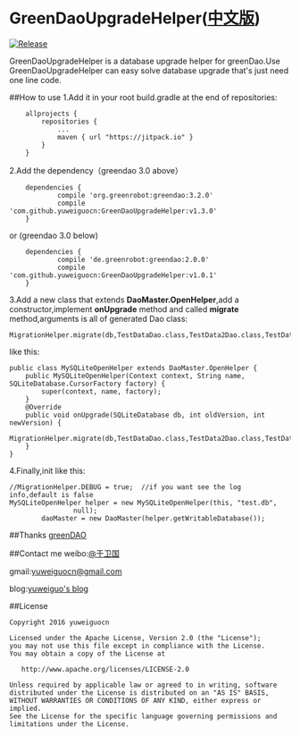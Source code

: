 # GreenDaoUpgradeHelper([中文版](./README_CH.md))

[![Release](https://jitpack.io/v/yuweiguocn/GreenDaoUpgradeHelper.svg)](https://jitpack.io/#yuweiguocn/GreenDaoUpgradeHelper)

GreenDaoUpgradeHelper is a database upgrade helper for greenDao.Use GreenDaoUpgradeHelper can easy solve database upgrade that's just need one line code.



##How to use
1.Add it in your root build.gradle at the end of repositories:
```
	allprojects {
		repositories {
			...
			maven { url "https://jitpack.io" }
		}
	}
```

2.Add the dependency（greendao 3.0 above）
```
	dependencies {
	        compile 'org.greenrobot:greendao:3.2.0'
	        compile 'com.github.yuweiguocn:GreenDaoUpgradeHelper:v1.3.0'
	}
```
or (greendao 3.0 below)
```
    dependencies {
            compile 'de.greenrobot:greendao:2.0.0'
	        compile 'com.github.yuweiguocn:GreenDaoUpgradeHelper:v1.0.1'
	}
```

3.Add a new class that extends **DaoMaster.OpenHelper**,add a constructor,implement **onUpgrade** method and called **migrate** method,arguments is all of generated Dao class:

```
MigrationHelper.migrate(db,TestDataDao.class,TestData2Dao.class,TestData3Dao.class);
```


like this:  
```
public class MySQLiteOpenHelper extends DaoMaster.OpenHelper {
    public MySQLiteOpenHelper(Context context, String name, SQLiteDatabase.CursorFactory factory) {
        super(context, name, factory);
    }
    @Override
    public void onUpgrade(SQLiteDatabase db, int oldVersion, int newVersion) {
        MigrationHelper.migrate(db,TestDataDao.class,TestData2Dao.class,TestData3Dao.class);
    }
}

```  

4.Finally,init like this:

```
//MigrationHelper.DEBUG = true;  //if you want see the log info,default is false
MySQLiteOpenHelper helper = new MySQLiteOpenHelper(this, "test.db",
                null);
        daoMaster = new DaoMaster(helper.getWritableDatabase());
```


##Thanks
[greenDAO](https://github.com/greenrobot/greenDAO)


##Contact me
weibo:[@于卫国](http://weibo.com/weiguo58)

gmail:[yuweiguocn@gmail.com](mailto:yuweiguocn@gmail.com)

blog:[yuweiguo's blog](http://yuweiguocn.github.io)

##License
```
Copyright 2016 yuweiguocn

Licensed under the Apache License, Version 2.0 (the "License");
you may not use this file except in compliance with the License.
You may obtain a copy of the License at

   http://www.apache.org/licenses/LICENSE-2.0

Unless required by applicable law or agreed to in writing, software
distributed under the License is distributed on an "AS IS" BASIS,
WITHOUT WARRANTIES OR CONDITIONS OF ANY KIND, either express or implied.
See the License for the specific language governing permissions and
limitations under the License.
```
